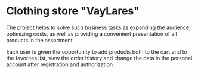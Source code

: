# Clothing store "VayLares"
The project helps to solve such business tasks as expanding the audience, optimizing costs, as well as providing a convenient presentation of all products in the assortment.

Each user is given the opportunity to add products both to the cart and to the favorites list, view the order history and change the data in the personal account after registration and authorization.